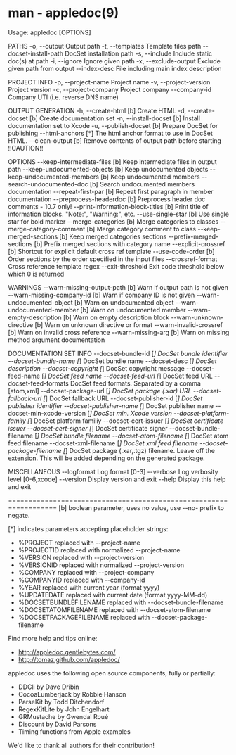 # man - appledoc(9)

Usage: appledoc [OPTIONS] <paths to source dirs or files>

PATHS
  -o, --output <path>                     Output path
  -t, --templates <path>                  Template files path
      --docset-install-path <path>        DocSet installation path
  -s, --include <path>                    Include static doc(s) at path
  -i, --ignore <path>                     Ignore given path
  -x, --exclude-output <path>             Exclude given path from output
      --index-desc <path>                 File including main index description

PROJECT INFO
  -p, --project-name <string>             Project name
  -v, --project-version <string>          Project version
  -c, --project-company <string>          Project company
      --company-id <string>               Company UTI (i.e. reverse DNS name)

OUTPUT GENERATION
  -h, --create-html                       [b] Create HTML
  -d, --create-docset                     [b] Create documentation set
  -n, --install-docset                    [b] Install documentation set to Xcode
  -u, --publish-docset                    [b] Prepare DocSet for publishing
      --html-anchors <string>             [*] The html anchor format to use in DocSet HTML.
      --clean-output                      [b] Remove contents of output path before starting !!CAUTION!!

OPTIONS
      --keep-intermediate-files           [b] Keep intermediate files in output path
      --keep-undocumented-objects         [b] Keep undocumented objects
      --keep-undocumented-members         [b] Keep undocumented members
      --search-undocumented-doc           [b] Search undocumented members documentation
      --repeat-first-par                  [b] Repeat first paragraph in member documentation
      --preprocess-headerdoc              [b] Preprocess header doc comments - 10.7 only!
      --print-information-block-titles    [b] Print title of information blocks. "Note:", "Warning:", etc.
      --use-single-star                   [b] Use single star for bold marker
      --merge-categories                  [b] Merge categories to classes
      --merge-category-comment            [b] Merge category comment to class
      --keep-merged-sections              [b] Keep merged categories sections
      --prefix-merged-sections            [b] Prefix merged sections with category name
      --explicit-crossref                 [b] Shortcut for explicit default cross ref template
      --use-code-order                    [b] Order sections by the order specified in the input files
      --crossref-format <string>          Cross reference template regex
      --exit-threshold <number>           Exit code threshold below which 0 is returned

WARNINGS
      --warn-missing-output-path          [b] Warn if output path is not given
      --warn-missing-company-id           [b] Warn if company ID is not given
      --warn-undocumented-object          [b] Warn on undocumented object
      --warn-undocumented-member          [b] Warn on undocumented member
      --warn-empty-description            [b] Warn on empty description block
      --warn-unknown-directive            [b] Warn on unknown directive or format
      --warn-invalid-crossref             [b] Warn on invalid cross reference
      --warn-missing-arg                  [b] Warn on missing method argument documentation

DOCUMENTATION SET INFO
      --docset-bundle-id <string>         [*] DocSet bundle identifier
      --docset-bundle-name <string>       [*] DocSet bundle name
      --docset-desc <string>              [*] DocSet description
      --docset-copyright <string>         [*] DocSet copyright message
      --docset-feed-name <string>         [*] DocSet feed name
      --docset-feed-url <string>          [*] DocSet feed URL
      --docset-feed-formats <values>      DocSet feed formats. Separated by a comma [atom,xml]
      --docset-package-url <string>       [*] DocSet package (.xar) URL
      --docset-fallback-url <string>      [*] DocSet fallback URL
      --docset-publisher-id <string>      [*] DocSet publisher identifier
      --docset-publisher-name <string>    [*] DocSet publisher name
      --docset-min-xcode-version <string> [*] DocSet min. Xcode version
      --docset-platform-family <string>   [*] DocSet platform familiy
      --docset-cert-issuer <string>       [*] DocSet certificate issuer
      --docset-cert-signer <string>       [*] DocSet certificate signer
      --docset-bundle-filename <string>   [*] DocSet bundle filename
      --docset-atom-filename <string>     [*] DocSet atom feed filename
      --docset-xml-filename <string>      [*] DocSet xml feed filename
      --docset-package-filename <string>  [*] DocSet package (.xar,.tgz) filename. Leave off the extension. This will be added depending on the generated package.

MISCELLANEOUS
      --logformat <number>                Log format [0-3]
      --verbose <value>                   Log verbosity level [0-6,xcode]
      --version                           Display version and exit
      --help                              Display this help and exit

==================================================================
[b] boolean parameter, uses no value, use --no- prefix to negate.

[*] indicates parameters accepting placeholder strings:
- %PROJECT replaced with --project-name
- %PROJECTID replaced with normalized --project-name
- %VERSION replaced with --project-version
- %VERSIONID replaced with normalized --project-version
- %COMPANY replaced with --project-company
- %COMPANYID replaced with --company-id
- %YEAR replaced with current year (format yyyy)
- %UPDATEDATE replaced with current date (format yyyy-MM-dd)
- %DOCSETBUNDLEFILENAME replaced with --docset-bundle-filename
- %DOCSETATOMFILENAME replaced with --docset-atom-filename
- %DOCSETPACKAGEFILENAME replaced with --docset-package-filename

Find more help and tips online:
- http://appledoc.gentlebytes.com/
- http://tomaz.github.com/appledoc/

appledoc uses the following open source components, fully or partially:

- DDCli by Dave Dribin
- CocoaLumberjack by Robbie Hanson
- ParseKit by Todd Ditchendorf
- RegexKitLite by John Engelhart
- GRMustache by Gwendal Roué
- Discount by David Parsons
- Timing functions from Apple examples

We'd like to thank all authors for their contribution!
